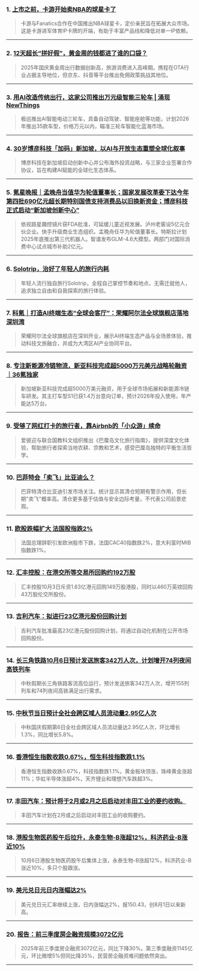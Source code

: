### 1. [上市之前，卡游开始卖NBA的球星卡了](https://36kr.com/p/3494528768334724?f=rss)

> 卡游与Fanatics合作在中国推出NBA球星卡，定价亲民旨在拓展大众市场。这是卡游进军体育IP卡牌的开端，有助于丰富产品线和降低对单一IP依赖。

---


### 2. [12天超长“拼好假”，黄金周的钱都进了谁的口袋？](https://36kr.com/p/3490215871699844?f=rss)

> 2025年国庆黄金周出行数据创新高，旅游消费进入高峰期。携程在OTA行业占据主导地位，但京东、抖音等平台推出免佣政策挑战其地位。

---


### 3. [用AI改造传统出行，这家公司推出万元级智能三轮车 | 涌现NewThings](https://36kr.com/p/3489786463214721?f=rss)

> 极巡推出AI智能电动三轮车，具备自动驾驶、智能座舱等功能，计划2026年推出35款车型，价格万元以内，瞄准三轮车智能化蓝海市场。

---


### 4. [30岁博彦科技「加码」新加坡，以AI与开放生态重塑全球化叙事](https://36kr.com/p/3488831057828745?f=rss)

> 博彦科技在新加坡启动创新中心并公布海外投资战略，与三家企业签署合作协议，旨在构建AI赋能的全球化生态体系。

---


### 5. [氪星晚报｜孟晚舟当值华为轮值董事长；国家发展改革委下达今年第四批690亿元超长期特别国债支持消费品以旧换新资金；博彦科技正式启动“新加坡创新中心”](https://36kr.com/p/3488620193225857?f=rss)

> 依视路星趣控镜片获FDA批准，可延缓儿童近视发展。泸州老窖设5亿元合伙企业。快手升级商业生态组织。孟晚舟任华为轮值董事长。特斯拉计划2025年底推出第三代机器人。智谱发布GLM-4.6大模型。两部门对国际消费中心试点城市补助2亿元。

---


### 6. [Solotrip，治好了年轻人的旅行内耗](https://36kr.com/p/3488830959131529?f=rss)

> 年轻人流行独自旅行Solotrip，全程自己掌控节奏和地点，无需迁就他人，追求独立自由和自我探索的旅行体验。

---


### 7. [科氪｜打造AI终端生态“全球会客厅”：荣耀阿尔法全球旗舰店落地深圳湾](https://36kr.com/p/3488807168646280?f=rss)

> 荣耀阿尔法全球旗舰店在深圳开业，展示AI终端生态产品与全场景体验，推动科技文旅融合，并成为大湾区AI产业协同平台。

---


### 8. [专注新能源冷链物流，新亚科技完成超5000万元美元战略轮融资｜36氪独家](https://36kr.com/p/3483188270341001?f=rss)

> 新加坡新亚科技完成超5000万美元融资，用于全球市场拓展和新能源冷链车研发。其主打车型S1已获1.4万台意向订单，预计2026年投入使用，年产能达5万台。

---


### 9. [受够了网红打卡的旅行者，靠Airbnb的「小众游」续命](https://36kr.com/p/3487570871049346?f=rss)

> 爱彼迎与联合国教科文组织推出《巴厘岛文化旅行指南》，提供深度文化体验，帮助旅行者探索当地农耕、宗教和艺术，感受巴厘岛独特的平衡生活哲学。

---


### 10. [巴菲特会「卖飞」比亚迪么？](https://36kr.com/p/3488578727337094?f=rss)

> 巴菲特清仓比亚迪引发市场关注。统计显示其清仓短期有警示作用，但长期"卖飞"概率高。清仓更多基于估值与安全边际考量，不代表公司前景悲观。

---


### 11. [欧股跌幅扩大 法国股指跌2%](https://36kr.com/newsflashes/3497471981100167?f=rss)

> 法国总理辞职引发欧洲股市下跌，法国CAC40指数跌2%，意大利富时MIB指数跌1%。

---


### 12. [汇丰控股：在港交所等交易所回购约192万股](https://36kr.com/newsflashes/3497465286777984?f=rss)

> 汇丰控股10月3日斥资1.63亿港元回购149万股港股，同时以460万英镑回购43万股伦交所股份。

---


### 13. [吉利汽车：拟进行23亿港元股份回购计划](https://36kr.com/newsflashes/3497462175325064?f=rss)

> 吉利汽车批准最高23亿港元股份回购计划，将通过自动化机制在公开市场回购股份。

---


### 14. [长三角铁路10月6日预计发送旅客342万人次，计划增开74列夜间高铁列车](https://36kr.com/newsflashes/3497428481416066?f=rss)

> 中秋假期长三角铁路客流高位运行，预计发送旅客342万人次，增开155列列车和74列夜间高铁满足出行需求。

---


### 15. [中秋节当日预计全社会跨区域人员流动量2.95亿人次](https://36kr.com/newsflashes/3497426096004227?f=rss)

> 中秋国庆假期第6日全社会跨区域人员流动量达2.95亿人次，环比增长1.3%，同比增长5.8%。

---


### 16. [香港恒生指数收跌0.67%，恒生科技指数跌1.1%](https://36kr.com/newsflashes/3497466735074438?f=rss)

> 香港恒生指数收跌0.67%，科技指数跌1.1%。黄金板块领涨，珠峰黄金涨超11%；华虹半导体涨超4%，天齐锂业和理想汽车跌超3%。

---


### 17. [丰田汽车：预计将于2月或2月之后启动对丰田工业的要约收购。](https://36kr.com/newsflashes/3497420334210178?f=rss)

> 丰田汽车计划在2月或之后启动对丰田工业的收购要约。

---


### 18. [港股生物医药股午后拉升，永泰生物-B涨超12%，科济药业-B涨近10%](https://36kr.com/newsflashes/3497301093112965?f=rss)

> 10月6日港股生物医药股午后集体上涨，永泰生物-B涨超12%，科济药业-B涨近10%，多只个股跟涨。

---


### 19. [美元兑日元日内涨幅达2%](https://36kr.com/newsflashes/3497298291841926?f=rss)

> 美元兑日元汇率继续上涨，日内涨幅达2%，报150.43，创8月1日以来新高。

---


### 20. [报告：前三季度房企融资规模3072亿元](https://36kr.com/newsflashes/3497275751980162?f=rss)

> 2025年前三季度房企融资3072亿元，同比下降30%。第三季度融资1145亿元，环比微增5%但同比降35%，民营房企融资难问题依然突出。

---

